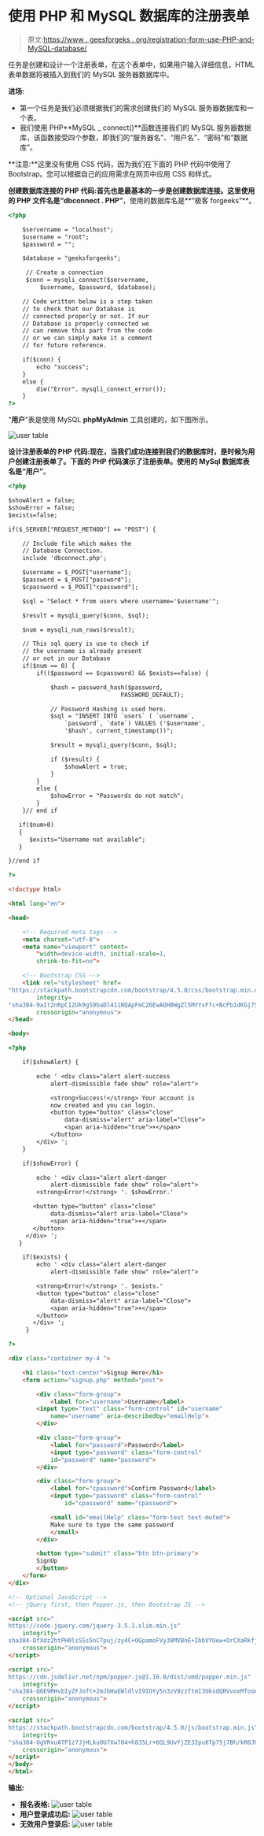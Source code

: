 # 使用 PHP 和 MySQL 数据库的注册表单

> 原文:[https://www . geesforgeks . org/registration-form-use-PHP-and-MySQL-database/](https://www.geeksforgeeks.org/signup-form-using-php-and-mysql-database/)

任务是创建和设计一个注册表单，在这个表单中，如果用户输入详细信息，HTML 表单数据将被插入到我们的 MySQL 服务器数据库中。

**进场:**

*   第一个任务是我们必须根据我们的需求创建我们的 MySQL 服务器数据库和一个表。
*   我们使用 PHP**MySQL _ connect()**函数连接我们的 MySQL 服务器数据库，该函数接受四个参数，即我们的“服务器名”、“用户名”、“密码”和“数据库”。

**注意:**这里没有使用 CSS 代码，因为我们在下面的 PHP 代码中使用了 Bootstrap。您可以根据自己的应用需求在网页中应用 CSS 和样式。

**创建数据库连接的 PHP 代码:**首先也是最基本的一步是创建数据库连接。这里使用的 PHP 文件名是**“dbconnect . PHP”**，使用的数据库名是**“极客 forgeeks”**。

```html
<?php

    $servername = "localhost"; 
    $username = "root"; 
    $password = "";

    $database = "geeksforgeeks";

     // Create a connection 
     $conn = mysqli_connect($servername, 
         $username, $password, $database);

    // Code written below is a step taken
    // to check that our Database is 
    // connected properly or not. If our 
    // Database is properly connected we
    // can remove this part from the code 
    // or we can simply make it a comment 
    // for future reference.

    if($conn) {
        echo "success"; 
    } 
    else {
        die("Error". mysqli_connect_error()); 
    } 
?>
```

“**用户**”表是使用 MySQL **phpMyAdmin** 工具创建的，如下图所示。

![user table](img/e0cb083f0f4fe211436c47a14ddd9e26.png)

**设计注册表单的 PHP 代码:**现在，当我们成功连接到我们的数据库时，是时候为用户创建注册表单了。下面的 PHP 代码演示了注册表单。使用的 MySql 数据库表名是**“用户”**。

```html
<?php

$showAlert = false; 
$showError = false; 
$exists=false;

if($_SERVER["REQUEST_METHOD"] == "POST") {

    // Include file which makes the
    // Database Connection.
    include 'dbconnect.php';   

    $username = $_POST["username"]; 
    $password = $_POST["password"]; 
    $cpassword = $_POST["cpassword"];

    $sql = "Select * from users where username='$username'";

    $result = mysqli_query($conn, $sql);

    $num = mysqli_num_rows($result); 

    // This sql query is use to check if
    // the username is already present 
    // or not in our Database
    if($num == 0) {
        if(($password == $cpassword) && $exists==false) {

            $hash = password_hash($password, 
                                PASSWORD_DEFAULT);

            // Password Hashing is used here. 
            $sql = "INSERT INTO `users` ( `username`, 
                `password`, `date`) VALUES ('$username', 
                '$hash', current_timestamp())";

            $result = mysqli_query($conn, $sql);

            if ($result) {
                $showAlert = true; 
            }
        } 
        else { 
            $showError = "Passwords do not match"; 
        }      
    }// end if 

   if($num>0) 
   {
      $exists="Username not available"; 
   } 

}//end if   

?>

<!doctype html>

<html lang="en">

<head>

    <!-- Required meta tags --> 
    <meta charset="utf-8"> 
    <meta name="viewport" content=
        "width=device-width, initial-scale=1, 
        shrink-to-fit=no">

    <!-- Bootstrap CSS --> 
    <link rel="stylesheet" href=
"https://stackpath.bootstrapcdn.com/bootstrap/4.5.0/css/bootstrap.min.css"
        integrity=
"sha384-9aIt2nRpC12Uk9gS9baDl411NQApFmC26EwAOH8WgZl5MYYxFfc+NcPb1dKGj7Sk"
        crossorigin="anonymous">  
</head>

<body>

<?php

    if($showAlert) {

        echo ' <div class="alert alert-success 
            alert-dismissible fade show" role="alert">

            <strong>Success!</strong> Your account is 
            now created and you can login. 
            <button type="button" class="close"
                data-dismiss="alert" aria-label="Close"> 
                <span aria-hidden="true">×</span> 
            </button> 
        </div> '; 
    }

    if($showError) {

        echo ' <div class="alert alert-danger 
            alert-dismissible fade show" role="alert"> 
        <strong>Error!</strong> '. $showError.'

       <button type="button" class="close" 
            data-dismiss="alert aria-label="Close">
            <span aria-hidden="true">×</span> 
       </button> 
     </div> '; 
   }

    if($exists) {
        echo ' <div class="alert alert-danger 
            alert-dismissible fade show" role="alert">

        <strong>Error!</strong> '. $exists.'
        <button type="button" class="close" 
            data-dismiss="alert" aria-label="Close"> 
            <span aria-hidden="true">×</span> 
        </button>
       </div> '; 
     }

?>

<div class="container my-4 ">

    <h1 class="text-center">Signup Here</h1> 
    <form action="signup.php" method="post">

        <div class="form-group"> 
            <label for="username">Username</label> 
        <input type="text" class="form-control" id="username"
            name="username" aria-describedby="emailHelp">    
        </div>

        <div class="form-group"> 
            <label for="password">Password</label> 
            <input type="password" class="form-control"
            id="password" name="password"> 
        </div>

        <div class="form-group"> 
            <label for="cpassword">Confirm Password</label> 
            <input type="password" class="form-control"
                id="cpassword" name="cpassword">

            <small id="emailHelp" class="form-text text-muted">
            Make sure to type the same password
            </small> 
        </div>      

        <button type="submit" class="btn btn-primary">
        SignUp
        </button> 
    </form> 
</div>

<!-- Optional JavaScript --> 
<!-- jQuery first, then Popper.js, then Bootstrap JS -->

<script src="
https://code.jquery.com/jquery-3.5.1.slim.min.js"
    integrity="
sha384-DfXdz2htPH0lsSSs5nCTpuj/zy4C+OGpamoFVy38MVBnE+IbbVYUew+OrCXaRkfj"
    crossorigin="anonymous">
</script>

<script src="
https://cdn.jsdelivr.net/npm/popper.js@1.16.0/dist/umd/popper.min.js"
    integrity=
"sha384-Q6E9RHvbIyZFJoft+2mJbHaEWldlvI9IOYy5n3zV9zzTtmI3UksdQRVvoxMfooAo" 
    crossorigin="anonymous">
</script>

<script src="
https://stackpath.bootstrapcdn.com/bootstrap/4.5.0/js/bootstrap.min.js" 
    integrity=
"sha384-OgVRvuATP1z7JjHLkuOU7Xw704+h835Lr+6QL9UvYjZE3Ipu6Tp75j7Bh/kR0JKI"
    crossorigin="anonymous">
</script> 
</body> 
</html>
```

**输出:**

*   **报名表格:**
    ![user table](img/2a39c90c9e1c44032a163759c925cd1a.png)
*   **用户登录成功后:**
    ![user table](img/1909f7717db76b11284dd4ffff132850.png)
*   **无效用户登录后:**
    ![user table](img/f6e6670f8ccacd1a76d97ef2d3d0dde3.png)